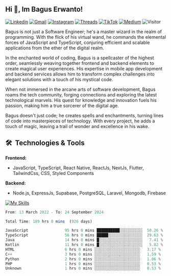 ## Hi 👋, Im Bagus Erwanto!

[![Linkedin](https://img.shields.io/badge/-baguserwanto-blue?style=flat&logo=Linkedin&logoColor=white)](https://www.linkedin.com/in/baguserwanto/)
[![Gmail](https://img.shields.io/badge/-bagus251001@gmail.com-c14438?style=flat&logo=Gmail&logoColor=white)](mailto:bagus251001@gmail.com)
[![Instagram](https://img.shields.io/badge/-bagus_64byte-e4405f?style=flat&logo=Instagram&logoColor=white)](https://www.instagram.com/bagus_64byte/)
[![Threads](https://img.shields.io/badge/-bagus_64byte-000000?style=flat&logo=threads&logoColor=white)](https://www.threads.net/@bagus_64byte)
[![TikTok](https://img.shields.io/badge/-erwantax-black?style=flat&logo=TikTok&logoColor=white)](https://www.tiktok.com/@erwantax)
[![Medium](https://img.shields.io/badge/-@bagus251001-black?style=flat&logo=Medium&logoColor=white)](https://medium.com/@bagus251001)
![Visitor](https://komarev.com/ghpvc/?username=volumeee&label=Visitor&color=2bbc8a)

Bagus is not just a Software Engineer; he's a master wizard in the realm of programming. With the flick of his virtual wand, he commands the elemental forces of JavaScript and TypeScript, conjuring efficient and scalable applications from the ether of the digital realm.

In the enchanted world of coding, Bagus is a spellcaster of the highest order, seamlessly weaving together frontend and backend elements to create magical user experiences. His expertise in mobile app development and backend services allows him to transform complex challenges into elegant solutions with a touch of his mystical code.

When not immersed in the arcane arts of software development, Bagus roams the tech community, forging connections and exploring the latest technological marvels. His quest for knowledge and innovation fuels his passion, making him a true sorcerer of the digital age.

Bagus doesn't just code; he creates spells and enchantments, turning lines of code into masterpieces of technology. With every project, he adds a touch of magic, leaving a trail of wonder and excellence in his wake.

## 🛠 &nbsp;Technologies & Tools

**Frontend:**
- JavaScript, TypeScript, React Native, ReactJs, NextJs, Flutter, TailwindCss, CSS, Styled Components

**Backend:**
- Node.js, ExpressJs, Supabase, PostgreSQL, Laravel, Mongodb, Firebase

[![My Skills](https://skillicons.dev/icons?i=javascript,react,typescript,nextjs,java,kotlin,python,html,css,tailwind,nodejs,express,mysql,mongodb,prisma,figma,supabase,postgresql,laravel,firebase,vite,webpack,vercel,git,github,githubactions,androidstudio,arduino,postman,tensorflow&theme=light)](https://skillicons.dev)

<!-- language_times_start -->
```typescript
From: 13 March 2022 - To: 24 September 2024

Total Time: 189 hrs 0 mins  (926 days)

JavaScript                95 hrs 0 mins ██████████░░░░░░░░░░  50.26 %
TypeScript                56 hrs 0 mins █████░░░░░░░░░░░░░░░  29.63 %
Java                      14 hrs 0 mins █░░░░░░░░░░░░░░░░░░░   7.41 %
Kotlin                    11 hrs 0 mins █░░░░░░░░░░░░░░░░░░░   5.82 %
HTML                      6 hrs 0 mins ░░░░░░░░░░░░░░░░░░░░   3.17 %
C++                       3 hrs 0 mins ░░░░░░░░░░░░░░░░░░░░   1.59 %
Python                    2 hrs 0 mins ░░░░░░░░░░░░░░░░░░░░   1.06 %
PHP                       1 hrs 0 mins ░░░░░░░░░░░░░░░░░░░░   0.53 %
Unknown                   1 hrs 0 mins ░░░░░░░░░░░░░░░░░░░░   0.53 %
```
<!-- language_times_end -->